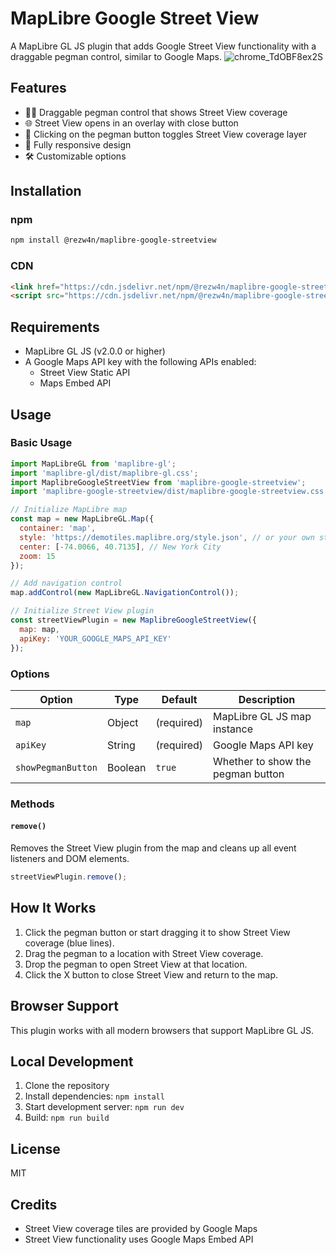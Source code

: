 # MapLibre Google Street View

A MapLibre GL JS plugin that adds Google Street View functionality with a draggable pegman control, similar to Google Maps.
![chrome_TdOBF8ex2S](https://github.com/user-attachments/assets/0ea7189d-ae0b-412d-98f4-730f2d8eabe6)


## Features

- 🚶‍♂️ Draggable pegman control that shows Street View coverage
- 🌐 Street View opens in an overlay with close button
- 🔎 Clicking on the pegman button toggles Street View coverage layer
- 📱 Fully responsive design
- 🛠️ Customizable options

## Installation

### npm

```bash
npm install @rezw4n/maplibre-google-streetview
```

### CDN

```html
<link href="https://cdn.jsdelivr.net/npm/@rezw4n/maplibre-google-streetview@latest/dist/maplibre-google-streetview.css" rel="stylesheet" />
<script src="https://cdn.jsdelivr.net/npm/@rezw4n/maplibre-google-streetview@latest/dist/maplibre-google-streetview.js"></script>
```

## Requirements

- MapLibre GL JS (v2.0.0 or higher)
- A Google Maps API key with the following APIs enabled:
  - Street View Static API
  - Maps Embed API

## Usage

### Basic Usage

```javascript
import MapLibreGL from 'maplibre-gl';
import 'maplibre-gl/dist/maplibre-gl.css';
import MaplibreGoogleStreetView from 'maplibre-google-streetview';
import 'maplibre-google-streetview/dist/maplibre-google-streetview.css';

// Initialize MapLibre map
const map = new MapLibreGL.Map({
  container: 'map',
  style: 'https://demotiles.maplibre.org/style.json', // or your own style
  center: [-74.0066, 40.7135], // New York City
  zoom: 15
});

// Add navigation control
map.addControl(new MapLibreGL.NavigationControl());

// Initialize Street View plugin
const streetViewPlugin = new MaplibreGoogleStreetView({
  map: map,
  apiKey: 'YOUR_GOOGLE_MAPS_API_KEY'
});
```

### Options

| Option | Type | Default | Description |
|--------|------|---------|-------------|
| `map` | Object | (required) | MapLibre GL JS map instance |
| `apiKey` | String | (required) | Google Maps API key |
| `showPegmanButton` | Boolean | `true` | Whether to show the pegman button |

### Methods

#### `remove()`

Removes the Street View plugin from the map and cleans up all event listeners and DOM elements.

```javascript
streetViewPlugin.remove();
```

## How It Works

1. Click the pegman button or start dragging it to show Street View coverage (blue lines).
2. Drag the pegman to a location with Street View coverage.
3. Drop the pegman to open Street View at that location.
4. Click the X button to close Street View and return to the map.

## Browser Support

This plugin works with all modern browsers that support MapLibre GL JS.

## Local Development

1. Clone the repository
2. Install dependencies: `npm install`
3. Start development server: `npm run dev`
4. Build: `npm run build`

## License

MIT

## Credits

- Street View coverage tiles are provided by Google Maps
- Street View functionality uses Google Maps Embed API
